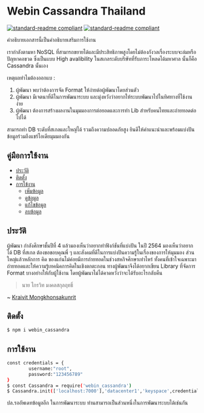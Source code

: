 # Webin Cassandra Thailand
[![standard-readme compliant](https://img.shields.io/badge/webin_cassandra-thailand-blue)](https://github.com/ez-kraivit/webin_cassandra) 
[![standard-readme compliant](https://img.shields.io/badge/cassandra-1000-rad)](https://github.com/ez-kraivit/webin_cassandra)

คำอธิบายเอกสารนี้เป็นคำอธิบายเสริมการใช้งาน

เรากำลังตามหา NoSQL ที่สามารถขยายได้และมีประสิทธิภาพสูงโดยไม่ต้องกังวลเรื่องระบบจะล่มหรือปัญหาคอขวด ซึ่งเป็นแบบ High avalibility ในสเกลระดับบริษัทที่รับภาระโหลดได้มหาศาล นั้นก็คือ Cassandra นั้นเอง

เหตุผลทำไมต้องออกแบ :

1. ผู้พัฒนา พบว่าต้องการจัด Format ให้ง่ายต่อผู้พัฒนาโดยส่วนตัว 
2. ผู้พัฒนา มีเจตนาที่ดีในการพัฒนาระบบ และมุ่งหวังว่าอยากให้ระบบพัฒนาไปในทิศทางที่ใช้งานง่าย
3. ผู้พัฒนา ต้องการสร้างผลงานในมุมมองการต่อยอดและการทำ Lib สำหรับคนไทยและถ่ายทอดต่อไปได้

สามารถทำ DB ระดับที่สเกลและใหญ่ได้ รวมถึงความปลอดภัยสูง ยินดีให้คำแนะนำและพร้อมแบ่งปันข้อมูลร่วมถึงแชร์ไอเดียมุมมองกัน

## คู่มือการใช้งาน

- [ประวัติ](#ประวัติ)
- [ติดตั้ง](#ติดตั้ง)
- [การใข้งาน](#การใข้งาน)
	- [เพิ่มข้อมูล](#เพิ่มข้อมูล)
	- [ดูข้อมูล](#ดูข้อมูล)
	- [แก้ไขข้อมูล](#แก้ไขข้อมูล)
	- [ลบข้อมูล](#ลบข้อมูล)


## ประวัติ

ผู้พัฒนา กำลังศึกษาชั้นปีที่ 4 แล้วมองเห็นว่าอยากทำฟังก์ชันที่แบ่งปัน ในปี 2564 มองเห็นว่าอยากได้ DB ที่สเกล
ต้องขอขอบคุณพี่ ๆ และสังคมที่ดีในการแบ่งปันความรู้ในเรื่องของการให้มุมมอง ส่วนใหญ่แล้วหลักการ คิด ของแก่นไม่ค่อยมีการถ่ายทอดในช่วงสหกิจศึกษาเท่าไหร่ ทั้งคนที่เข้าใจเฉพาะมาถ่ายทอดและให้ความรู้เทคนิคการคิดในเชิงตกตะกอน 
ทางผู้พัฒนาจึงได้อยากเขียน Library ที่จัดการ Format บางอย่างให้กับผู้ใช้งาน โดยผู้พัฒนาไม่ได้คาดหวังว่าจะได้รับอะไรกลับคืน

> นาย ไกรวิท มงคลสกุลฤทธิ์ 

~ [Kraivit Mongkhonsakunrit](https://www.facebook.com/Creeksvit)

## ติดตั้ง
```sh
$ npm i webin_cassandra
```

## การใช้งาน
```sh
const credentials = {
        username:"root",
        password:"123456789"
}
$ const Cassandra = require('webin_cassandra')
$ Cassandra.init(['localhost:7000'],'datacenter1','keyspace',credentials)
```

ปล.รออัพเดทข้อมูลอีก ในการพัฒนาระบบ ท่านสามารถเป็นส่วนหนึ่งในการพัฒนาระบบได้เช่นกัน